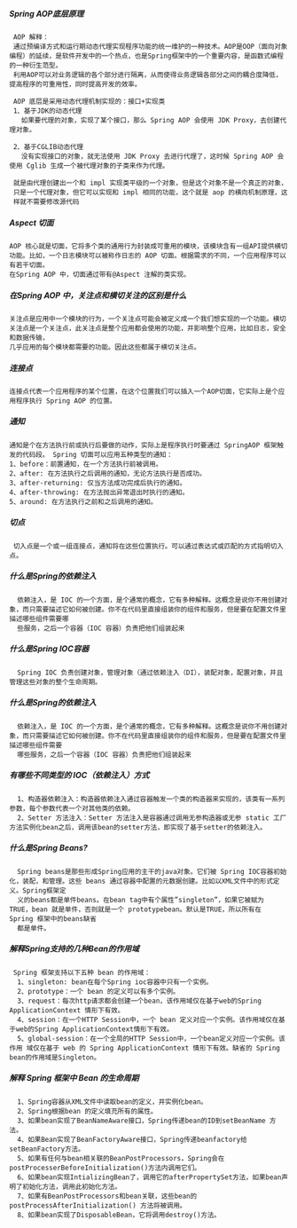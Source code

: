 ##### Spring AOP底层原理
     AOP 解释：
     通过预编译方式和运行期动态代理实现程序功能的统一维护的一种技术。AOP是OOP（面向对象编程）的延续，是软件开发中的一个热点，也是Spring框架中的一个重要内容，是函数式编程的一种衍生范型。
     利用AOP可以对业务逻辑的各个部分进行隔离，从而使得业务逻辑各部分之间的耦合度降低，提高程序的可重用性，同时提高开发的效率。
     
     AOP 底层是采用动态代理机制实现的：接口+实现类
     1、基于JDK的动态代理
       如果要代理的对象，实现了某个接口，那么 Spring AOP 会使用 JDK Proxy，去创建代理对象。
     
     2、基于CGLIB动态代理
       没有实现接口的对象，就无法使用 JDK Proxy 去进行代理了，这时候 Spring AOP 会使用 Cglib 生成一个被代理对象的子类来作为代理。
     
     就是由代理创建出一个和 impl 实现类平级的一个对象，但是这个对象不是一个真正的对象，
     只是一个代理对象，但它可以实现和 impl 相同的功能，这个就是 aop 的横向机制原理，这
     样就不需要修改源代码
   
##### Aspect 切面
    AOP 核心就是切面，它将多个类的通用行为封装成可重用的模块，该模块含有一组API提供横切功能。比如，一个日志模块可以被称作日志的 AOP 切面。根据需求的不同，一个应用程序可以有若干切面。
    在Spring AOP 中，切面通过带有@Aspect 注解的类实现。

##### 在Spring AOP 中，关注点和横切关注的区别是什么
    关注点是应用中一个模块的行为，一个关注点可能会被定义成一个我们想实现的一个功能。横切关注点是一个关注点，此关注点是整个应用都会使用的功能，并影响整个应用，比如日志，安全和数据传输，
    几乎应用的每个模块都需要的功能。因此这些都属于横切关注点。

##### 连接点
    连接点代表一个应用程序的某个位置，在这个位置我们可以插入一个AOP切面，它实际上是个应用程序执行 Spring AOP 的位置。

##### 通知
    通知是个在方法执行前或执行后要做的动作，实际上是程序执行时要通过 SpringAOP 框架触发的代码段。 Spring 切面可以应用五种类型的通知：
    1、before：前置通知，在一个方法执行前被调用。
    2、after: 在方法执行之后调用的通知，无论方法执行是否成功。
    3、after-returning: 仅当方法成功完成后执行的通知。
    4、after-throwing: 在方法抛出异常退出时执行的通知。
    5、around: 在方法执行之前和之后调用的通知。

##### 切点
     切入点是一个或一组连接点，通知将在这些位置执行。可以通过表达式或匹配的方式指明切入点。

##### 什么是Spring的依赖注入
      依赖注入，是 IOC 的一个方面，是个通常的概念，它有多种解释。这概念是说你不用创建对象，而只需要描述它如何被创建。你不在代码里直接组装你的组件和服务，但是要在配置文件里描述哪些组件需要哪
      些服务，之后一个容器（IOC 容器）负责把他们组装起来

##### 什么是Spring IOC容器
      Spring IOC 负责创建对象，管理对象（通过依赖注入（DI），装配对象，配置对象，并且管理这些对象的整个生命周期。
      
##### 什么是Spring的依赖注入
      依赖注入，是 IOC 的一个方面，是个通常的概念，它有多种解释。这概念是说你不用创建对象，而只需要描述它如何被创建。你不在代码里直接组装你的组件和服务，但是要在配置文件里描述哪些组件需要
      哪些服务，之后一个容器（IOC 容器）负责把他们组装起来
      
##### 有哪些不同类型的 IOC（依赖注入）方式
      1、构造器依赖注入：构造器依赖注入通过容器触发一个类的构造器来实现的，该类有一系列参数，每个参数代表一个对其他类的依赖。
      2、Setter 方法注入：Setter 方法注入是容器通过调用无参构造器或无参 static 工厂方法实例化bean之后，调用该bean的setter方法，即实现了基于setter的依赖注入。

##### 什么是Spring Beans?
      Spring beans是那些形成Spring应用的主干的java对象。它们被 Spring IOC容器初始化，装配，和管理。这些 beans 通过容器中配置的元数据创建。比如以XML文件中的形式定义。Spring框架定
      义的beans都是单件beans。在bean tag中有个属性”singleton”，如果它被赋为 TRUE，bean 就是单件，否则就是一个 prototypebean。默认是TRUE，所以所有在 Spring 框架中的beans缺省
      都是单件。
    
##### 解释Spring支持的几种Bean的作用域
     Spring 框架支持以下五种 bean 的作用域：
      1、singleton: bean在每个Spring ioc容器中只有一个实例。
      2、prototype：一个 bean 的定义可以有多个实例。
      3、request：每次http请求都会创建一个bean，该作用域仅在基于web的Spring ApplicationContext 情形下有效。
      4、session：在一个HTTP Session中，一个 bean 定义对应一个实例。该作用域仅在基于web的Spring ApplicationContext情形下有效。
      5、global-session：在一个全局的HTTP Session中，一个bean定义对应一个实例。该作用 域仅在基于 web 的 Spring ApplicationContext 情形下有效。缺省的 Spring bean的作用域是Singleton。
      
##### 解释 Spring 框架中 Bean 的生命周期
      1、Spring容器从XML文件中读取bean的定义，并实例化bean。
      2、Spring根据bean 的定义填充所有的属性。
      3、如果bean实现了BeanNameAware接口，Spring传递bean的ID到setBeanName 方法。
      4、如果Bean实现了BeanFactoryAware接口，Spring传递beanfactory给setBeanFactory方法。
      5、如果有任何与bean相关联的BeanPostProcessors，Spring会在postProcesserBeforeInitialization()方法内调用它们。
      6、如果bean实现IntializingBean了，调用它的afterPropertySet方法，如果bean声明了初始化方法，调用此初始化方法。
      7、如果有BeanPostProcessors和bean关联，这些bean的postProcessAfterInitialization() 方法将被调用。
      8、如果bean实现了DisposableBean，它将调用destroy()方法。
